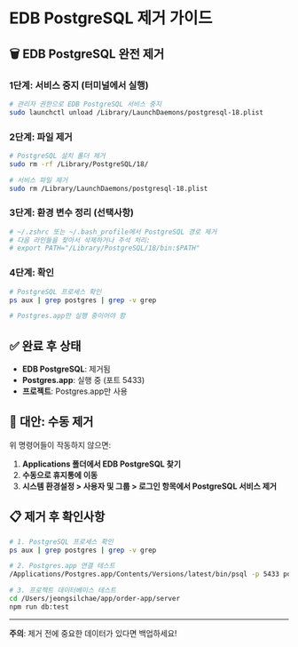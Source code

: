 # EDB PostgreSQL 제거 가이드

## 🗑️ EDB PostgreSQL 완전 제거

### 1단계: 서비스 중지 (터미널에서 실행)
```bash
# 관리자 권한으로 EDB PostgreSQL 서비스 중지
sudo launchctl unload /Library/LaunchDaemons/postgresql-18.plist
```

### 2단계: 파일 제거
```bash
# PostgreSQL 설치 폴더 제거
sudo rm -rf /Library/PostgreSQL/18/

# 서비스 파일 제거
sudo rm /Library/LaunchDaemons/postgresql-18.plist
```

### 3단계: 환경 변수 정리 (선택사항)
```bash
# ~/.zshrc 또는 ~/.bash_profile에서 PostgreSQL 경로 제거
# 다음 라인들을 찾아서 삭제하거나 주석 처리:
# export PATH="/Library/PostgreSQL/18/bin:$PATH"
```

### 4단계: 확인
```bash
# PostgreSQL 프로세스 확인
ps aux | grep postgres | grep -v grep

# Postgres.app만 실행 중이어야 함
```

## ✅ 완료 후 상태

- **EDB PostgreSQL**: 제거됨
- **Postgres.app**: 실행 중 (포트 5433)
- **프로젝트**: Postgres.app만 사용

## 🔄 대안: 수동 제거

위 명령어들이 작동하지 않으면:

1. **Applications 폴더에서 EDB PostgreSQL 찾기**
2. **수동으로 휴지통에 이동**
3. **시스템 환경설정 > 사용자 및 그룹 > 로그인 항목에서 PostgreSQL 서비스 제거**

## 📋 제거 후 확인사항

```bash
# 1. PostgreSQL 프로세스 확인
ps aux | grep postgres | grep -v grep

# 2. Postgres.app 연결 테스트
/Applications/Postgres.app/Contents/Versions/latest/bin/psql -p 5433 postgres -c "SELECT version();"

# 3. 프로젝트 데이터베이스 테스트
cd /Users/jeongsilchae/app/order-app/server
npm run db:test
```

---

**주의**: 제거 전에 중요한 데이터가 있다면 백업하세요!
